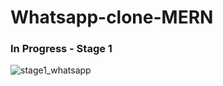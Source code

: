 # Whatsapp-clone-MERN

### In Progress - Stage 1
![stage1_whatsapp](https://user-images.githubusercontent.com/43662680/97640327-e0ea8280-1a16-11eb-9e67-0abbdc015ccd.png)
